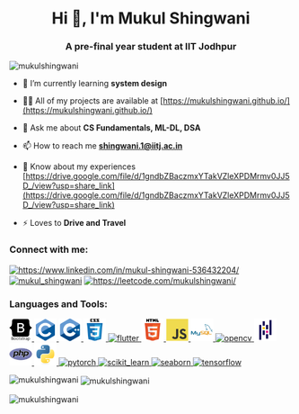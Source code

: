 <h1 align="center">Hi 👋, I'm Mukul Shingwani</h1>
<h3 align="center">A pre-final year student at IIT Jodhpur</h3>

<p align="left"> <img src="https://komarev.com/ghpvc/?username=mukulshingwani&label=Profile%20views&color=0e75b6&style=flat" alt="mukulshingwani" /> </p>



- 🌱 I’m currently learning **system design**

- 👨‍💻 All of my projects are available at [https://mukulshingwani.github.io/](https://mukulshingwani.github.io/)

- 💬 Ask me about **CS Fundamentals, ML-DL, DSA**

- 📫 How to reach me **shingwani.1@iitj.ac.in**

- 📄 Know about my experiences [https://drive.google.com/file/d/1gndbZBaczmxYTakVZleXPDMrmv0JJ5D_/view?usp=share_link](https://drive.google.com/file/d/1gndbZBaczmxYTakVZleXPDMrmv0JJ5D_/view?usp=share_link)

- ⚡ Loves to **Drive and Travel**

<h3 align="left">Connect with me:</h3>
<p align="left">
<a href="https://linkedin.com/in/https://www.linkedin.com/in/mukul-shingwani-536432204/" target="blank"><img align="center" src="https://raw.githubusercontent.com/rahuldkjain/github-profile-readme-generator/master/src/images/icons/Social/linked-in-alt.svg" alt="https://www.linkedin.com/in/mukul-shingwani-536432204/" height="30" width="40" /></a>
<a href="https://instagram.com/mukul_shingwani" target="blank"><img align="center" src="https://raw.githubusercontent.com/rahuldkjain/github-profile-readme-generator/master/src/images/icons/Social/instagram.svg" alt="mukul_shingwani" height="30" width="40" /></a>
<a href="https://www.leetcode.com/https://leetcode.com/mukulshingwani/" target="blank"><img align="center" src="https://raw.githubusercontent.com/rahuldkjain/github-profile-readme-generator/master/src/images/icons/Social/leet-code.svg" alt="https://leetcode.com/mukulshingwani/" height="30" width="40" /></a>
</p>

<h3 align="left">Languages and Tools:</h3>
<p align="left"> <a href="https://getbootstrap.com" target="_blank" rel="noreferrer"> <img src="https://raw.githubusercontent.com/devicons/devicon/master/icons/bootstrap/bootstrap-plain-wordmark.svg" alt="bootstrap" width="40" height="40"/> </a> <a href="https://www.cprogramming.com/" target="_blank" rel="noreferrer"> <img src="https://raw.githubusercontent.com/devicons/devicon/master/icons/c/c-original.svg" alt="c" width="40" height="40"/> </a> <a href="https://www.w3schools.com/cpp/" target="_blank" rel="noreferrer"> <img src="https://raw.githubusercontent.com/devicons/devicon/master/icons/cplusplus/cplusplus-original.svg" alt="cplusplus" width="40" height="40"/> </a> <a href="https://www.w3schools.com/css/" target="_blank" rel="noreferrer"> <img src="https://raw.githubusercontent.com/devicons/devicon/master/icons/css3/css3-original-wordmark.svg" alt="css3" width="40" height="40"/> </a> <a href="https://flutter.dev" target="_blank" rel="noreferrer"> <img src="https://www.vectorlogo.zone/logos/flutterio/flutterio-icon.svg" alt="flutter" width="40" height="40"/> </a> <a href="https://www.w3.org/html/" target="_blank" rel="noreferrer"> <img src="https://raw.githubusercontent.com/devicons/devicon/master/icons/html5/html5-original-wordmark.svg" alt="html5" width="40" height="40"/> </a> <a href="https://developer.mozilla.org/en-US/docs/Web/JavaScript" target="_blank" rel="noreferrer"> <img src="https://raw.githubusercontent.com/devicons/devicon/master/icons/javascript/javascript-original.svg" alt="javascript" width="40" height="40"/> </a> <a href="https://www.mysql.com/" target="_blank" rel="noreferrer"> <img src="https://raw.githubusercontent.com/devicons/devicon/master/icons/mysql/mysql-original-wordmark.svg" alt="mysql" width="40" height="40"/> </a> <a href="https://opencv.org/" target="_blank" rel="noreferrer"> <img src="https://www.vectorlogo.zone/logos/opencv/opencv-icon.svg" alt="opencv" width="40" height="40"/> </a> <a href="https://pandas.pydata.org/" target="_blank" rel="noreferrer"> <img src="https://raw.githubusercontent.com/devicons/devicon/2ae2a900d2f041da66e950e4d48052658d850630/icons/pandas/pandas-original.svg" alt="pandas" width="40" height="40"/> </a> <a href="https://www.php.net" target="_blank" rel="noreferrer"> <img src="https://raw.githubusercontent.com/devicons/devicon/master/icons/php/php-original.svg" alt="php" width="40" height="40"/> </a> <a href="https://www.python.org" target="_blank" rel="noreferrer"> <img src="https://raw.githubusercontent.com/devicons/devicon/master/icons/python/python-original.svg" alt="python" width="40" height="40"/> </a> <a href="https://pytorch.org/" target="_blank" rel="noreferrer"> <img src="https://www.vectorlogo.zone/logos/pytorch/pytorch-icon.svg" alt="pytorch" width="40" height="40"/> </a> <a href="https://scikit-learn.org/" target="_blank" rel="noreferrer"> <img src="https://upload.wikimedia.org/wikipedia/commons/0/05/Scikit_learn_logo_small.svg" alt="scikit_learn" width="40" height="40"/> </a> <a href="https://seaborn.pydata.org/" target="_blank" rel="noreferrer"> <img src="https://seaborn.pydata.org/_images/logo-mark-lightbg.svg" alt="seaborn" width="40" height="40"/> </a> <a href="https://www.tensorflow.org" target="_blank" rel="noreferrer"> <img src="https://www.vectorlogo.zone/logos/tensorflow/tensorflow-icon.svg" alt="tensorflow" width="40" height="40"/> </a> </p>

<p><img align="left" src="https://github-readme-stats.vercel.app/api/top-langs?username=mukulshingwani&show_icons=true&locale=en&layout=compact" alt="mukulshingwani" /></p>

<p>&nbsp;<img align="center" src="https://github-readme-stats.vercel.app/api?username=mukulshingwani&show_icons=true&locale=en" alt="mukulshingwani" /></p>

<p><img align="center" src="https://github-readme-streak-stats.herokuapp.com/?user=mukulshingwani&" alt="mukulshingwani" /></p>
